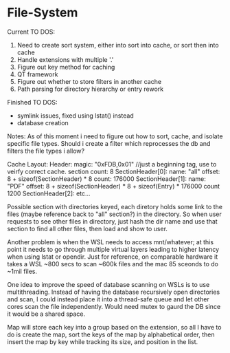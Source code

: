 # File-System
Current TO DOS:
1. Need to create sort system, either into sort into cache, or sort then into cache
2. Handle extensions with multiple '.'
3. Figure out key method for caching
4. QT framework
5. Figure out whether to store filters in another cache
6. Path parsing for directory hierarchy or entry rework

Finished TO DOS:
- symlink issues, fixed using lstat() instead
- database creation

Notes:
As of this moment i need to figure out how to sort, cache, and isolate specific file types. Should i create a filter which reprocesses the db and filters the file types i allow?

Cache Layout:
Header:
    magic: "0xFDB,0x01" //just a beginning tag, use to veirfy correct cache.
    section count: 8
SectionHeader[0]:
    name: "all"
    offset: 8 + sizeof(SectionHeader) * 8
    count: 176000
SectionHeader[1]:
    name: "PDF"
    offset: 8 + sizeof(SectionHeader) * 8 + sizeof(Entry) * 176000
    count 1200
SectionHeader[2]:
    etc...

Possible section with directories keyed, each diretory holds some link to the files (maybe reference back to "all" section?) in the directory. So when user requests to see other files in directory, just hash the dir name and use that section to find all other files, then load and show to user.

Another problem is when the WSL needs to access mnt/whatever; at this point it needs to go through multiple virtual layers leading to higher latency when using lstat or opendir. Just for reference, on comparable hardware it takes a WSL ~800 secs to scan ~600k files and the mac 85 sceonds to do ~1mil files.

One idea to improve the speed of database scanning on WSLs is to use multithreading. 
Instead of having the database recursively open directories and scan, I could instead place it into a thread-safe queue and let other cores scan the file independently. Would need mutex to gaurd the DB since it would be a shared space.

Map will store each key into a group based on the extension, so all I have to do is create the map, sort the keys of the map by alphabetical order, then insert the map by key while tracking its size, and position in the list.